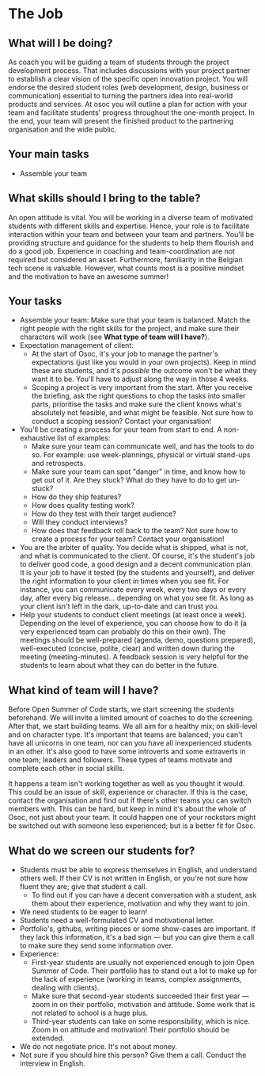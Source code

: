# The Job

## What will I be doing?

As coach you will be guiding a team of students through the project development process. That includes discussions with your project partner to establish a clear vision of the specific open innovation project. You will endorse the desired student roles \(web development, design, business or communication\) essential to turning the partners idea into real-world products and services. At osoc you will outline a plan for action with your team and facilitate students' progress throughout the one-month project. In the end, your team will present the finished product to the partnering organisation and the wide public.

## Your main tasks

* Assemble your team

## What skills should I bring to the table?

An open attitude is vital. You will be working in a diverse team of motivated students with different skills and expertise. Hence, your role is to facilitate interaction within your team and between your team and partners. You'll be providing structure and guidance for the students to help them flourish and do a good job. Experience in coaching and team-coordination are not required but considered an asset. Furthermore, familiarity in the Belgian tech scene is valuable. However, what counts most is a positive mindset and the motivation to have an awesome summer!

## Your tasks

* Assemble your team: Make sure that your team is balanced. Match the right people with the right skills for the project, and make sure their characters will work \(see **What type of team will I have?**\). 
* Expectation management of client:
  * At the start of Osoc, it's your job to manage the partner's expectations \(just like you would in your own projects\). Keep in mind these are students, and it's _possible_ the outcome won't be what they want it to be. You'll have to adjust along the way in those 4 weeks.
  * Scoping a project is very important from the start. After you receive the briefing, ask the right questions to chop the tasks into smaller parts, prioritise the tasks and make sure the client knows what's absolutely not feasible, and what might be feasible. Not sure how to conduct a scoping session? Contact your organisation! 
* You'll be creating a process for your team from start to end. A non-exhaustive list of examples:
  * Make sure your team can communicate well, and has the tools to do so. For example: use week-plannings, physical or virtual stand-ups and retrospects.
  * Make sure your team can spot "danger" in time, and know how to get out of it. Are they stuck? What do they have to do to get un-stuck?
  * How do they ship features?
  * How does quality testing work?
  * How do they test with their target audience?
  * Will they conduct interviews?
  * How does that feedback roll back to the team?  Not sure how to create a process for your team? Contact your organisation! 
* You are the arbiter of quality. You decide what is shipped, what is not, and what is communicated to the client. Of course, it's the student's job to deliver good code, a good design and a decent communication plan. It is your job to have it tested \(by the students and yourself\), and deliver the right information to your client in times when you see fit. For instance, you can communicate every week, every two days or every day, after every big release… depending on what you see fit. As long as your client isn't left in the dark, up-to-date and can trust you. 
* Help your students to conduct client meetings \(at least once a week\). Depending on the level of experience, you can choose how to do it \(a very experienced team can probably do this on their own\). The meetings should be well-prepared \(agenda, demo, questions prepared\), well-executed \(concise, polite, clear\) and written down during the meeting \(meeting-minutes\). A feedback session is very helpful for the students to learn about what they can do better in the future.

## What kind of team will I have?

Before Open Summer of Code starts, we start screening the students beforehand. We will invite a limited amount of coaches to do the screening. After that, we start building teams. We all aim for a healthy mix; on skill-level and on character type. It's important that teams are balanced; you can't have all unicorns in one team, nor can you have all inexperienced students in an other. It's also good to have some introverts and some extraverts in one team; leaders and followers. These types of teams motivate and complete each other in social skills.

It happens a team isn't working together as well as you thought it would. This could be an issue of skill, experience or character. If this is the case, contact the organisation and find out if there's other teams you can switch members with. This can be hard, but keep in mind it's about the whole of Osoc, not just about your team. It could happen one of your rockstars might be switched out with someone less experienced; but is a better fit for Osoc.

## What do we screen our students for?

* Students must be able to express themselves in English, and understand others well. If their CV is not written in English, or you're not sure how fluent they are; give that student a call.
  * To find out if you can have a decent conversation with a student, ask them about their experience, motivation and why they want to join.
* We need students to be eager to learn!
* Students need a well-formulated CV and motivational letter.
* Portfolio's, githubs, writing pieces or some show-cases are important. If they lack this information, it's a bad sign — but you can give them a call to make sure they send some information over.
* Experience:
  * First-year students are usually not experienced enough to join Open Summer of Code. Their portfolio has to stand out a lot to make up for the lack of experience \(working in teams, complex assignments, dealing with clients\).
  * Make sure that second-year students succeeded their first year — zoom in on their portfolio, motivation and attitude. Some work that is not related to school is a huge plus.
  * Third-year students can take on some responsibility, which is nice. Zoom in on attitude and motivation! Their portfolio should be extended.
* We do not negotiate price. It's not about money.
* Not sure if you should hire this person? Give them a call. Conduct the interview in English.

## 

## 

